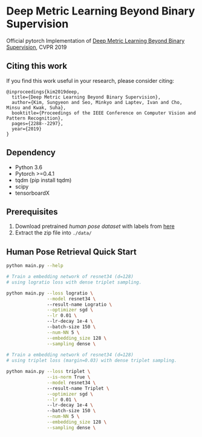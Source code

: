 # Deep Metric Learning Beyond Binary Supervision
Official pytorch Implementation of [Deep Metric Learning Beyond Binary Supervision](https://arxiv.org/abs/1904.09626), CVPR 2019

## Citing this work
If you find this work useful in your research, please consider citing:

    @inproceedings{kim2019deep,
      title={Deep Metric Learning Beyond Binary Supervision},
      author={Kim, Sungyeon and Seo, Minkyo and Laptev, Ivan and Cho, Minsu and Kwak, Suha},
      booktitle={Proceedings of the IEEE Conference on Computer Vision and Pattern Recognition},
      pages={2288--2297},
      year={2019}
    }
    
##  Dependency
* Python 3.6
* Pytorch >=0.4.1
* tqdm (pip install tqdm)
* scipy
* tensorboardX

## Prerequisites 
1. Download pretrained *human pose dataset* with labels from [here](https://github.com/BVLC/caffe/tree/master/models/bvlc_googlenet)
2. Extract the zip file into `./data/`

## Human Pose Retrieval Quick Start

```bash
python main.py --help

# Train a embedding network of resnet34 (d=128)
# using logratio loss with dense triplet sampling.

python main.py --loss logratio \
               --model resnet34 \ 
               --result-name Logratio \
               --optimizer sgd \
               --lr 0.01 \ 
               --lr-decay 1e-4 \ 
               --batch-size 150 \
               --num-NN 5 \
               --embedding_size 128 \
               --sampling dense \
               
# Train a embedding network of resnet34 (d=128)
# using triplet loss (margin=0.03) with dense triplet sampling.

python main.py --loss triplet \
               --is-norm True \
               --model resnet34 \ 
               --result-name Triplet \
               --optimizer sgd \
               --lr 0.01 \ 
               --lr-decay 1e-4 \ 
               --batch-size 150 \
               --num-NN 5 \
               --embedding_size 128 \
               --sampling dense \               

